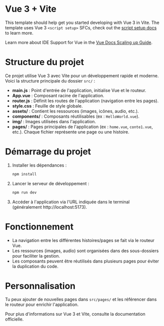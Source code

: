 # Vue 3 + Vite

This template should help get you started developing with Vue 3 in Vite. The template uses Vue 3 `<script setup>` SFCs, check out the [script setup docs](https://v3.vuejs.org/api/sfc-script-setup.html#sfc-script-setup) to learn more.

Learn more about IDE Support for Vue in the [Vue Docs Scaling up Guide](https://vuejs.org/guide/scaling-up/tooling.html#ide-support).

# Structure du projet

Ce projet utilise Vue 3 avec Vite pour un développement rapide et moderne. Voici la structure principale du dossier `src/` :

- **main.js** : Point d'entrée de l'application, initialise Vue et le routeur.
- **App.vue** : Composant racine de l'application.
- **router.js** : Définit les routes de l'application (navigation entre les pages).
- **style.css** : Feuille de style globale.
- **assets/** : Contient les ressources (images, icônes, audio, etc.).
- **components/** : Composants réutilisables (ex : `HelloWorld.vue`).
- **img/** : Images utilisées dans l'application.
- **pages/** : Pages principales de l'application (ex : `home.vue`, `conte1.vue`, etc.). Chaque fichier représente une page ou une histoire.

# Démarrage du projet

1. Installer les dépendances :
   ```bash
   npm install
   ```
2. Lancer le serveur de développement :
   ```bash
   npm run dev
   ```
3. Accéder à l'application via l'URL indiquée dans le terminal (généralement http://localhost:5173).

# Fonctionnement

- La navigation entre les différentes histoires/pages se fait via le routeur Vue.
- Les ressources (images, audio) sont organisées dans des sous-dossiers pour faciliter la gestion.
- Les composants peuvent être réutilisés dans plusieurs pages pour éviter la duplication du code.

# Personnalisation

Tu peux ajouter de nouvelles pages dans `src/pages/` et les référencer dans le routeur pour enrichir l'application.

Pour plus d'informations sur Vue 3 et Vite, consulte la documentation officielle.

